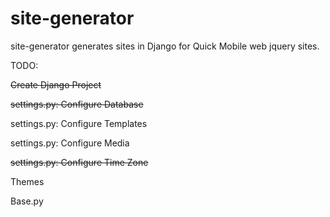 site-generator
==============

site-generator generates sites in Django for Quick Mobile web jquery sites. 

TODO:

~~Create Django Project~~

~~settings.py: Configure Database~~

settings.py: Configure Templates

settings.py: Configure Media

~~settings.py: Configure Time Zone~~

Themes

Base.py	

